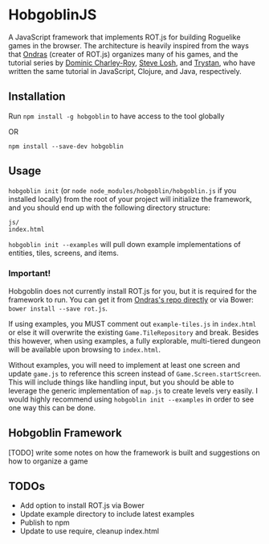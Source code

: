 # HobgoblinJS

A JavaScript framework that implements ROT.js for building Roguelike games in the browser. The architecture is heavily inspired from the ways that [Ondras](http://ondras.zarovi.cz/) (creater of ROT.js) organizes many of his games, and the tutorial series by [Dominic Charley-Roy](http://www.codingcookies.com/2013/04/01/building-a-roguelike-in-javascript-part-1/), [Steve Losh](http://stevelosh.com/blog/2012/07/caves-of-clojure-01/), and [Trystan](http://trystans.blogspot.com/2016/01/roguelike-tutorial-00-table-of-contents.html), who have written the same tutorial in JavaScript, Clojure, and Java, respectively.

## Installation

Run `npm install -g hobgoblin` to have access to the tool globally

OR

`npm install --save-dev hobgoblin`

## Usage

`hobgoblin init` (or `node node_modules/hobgoblin/hobgoblin.js` if you installed locally) from the root of your project will initialize the framework, and you should end up with the following directory structure:

```
js/
index.html
```

`hobgoblin init --examples` will pull down example implementations of entities, tiles, screens, and items.

### Important!

Hobgoblin does not currently install ROT.js for you, but it is required for the framework to run. You can get it from [Ondras's repo directly](http://ondras.github.io/rot.js/hp/) or via Bower: `bower install --save rot.js`.

If using examples, you MUST comment out `example-tiles.js` in `index.html` or else it will overwrite the existing `Game.TileRepository` and break. Besides this however, when using examples, a fully explorable, multi-tiered dungeon will be available upon browsing to `index.html`.

Without examples, you will need to implement at least one screen and update `game.js` to reference this screen instead of `Game.Screen.startScreen`. This will include things like handling input, but you should be able to leverage the generic implementation of `map.js` to create levels very easily. I would highly recommend using `hobgoblin init --examples` in order to see one way this can be done.

## Hobgoblin Framework

[TODO] write some notes on how the framework is built and suggestions on how to organize a game

## TODOs

* Add option to install ROT.js via Bower
* Update example directory to include latest examples
* Publish to npm
* Update to use require, cleanup index.html
